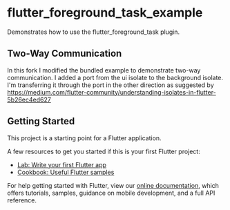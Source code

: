 # flutter_foreground_task_example

Demonstrates how to use the flutter_foreground_task plugin.

## Two-Way Communication

In this fork I modified the bundled example to demonstrate two-way 
communication. I added a port from the ui isolate to the background 
isolate. I'm transferring it through the port in the other direction 
as suggested by https://medium.com/flutter-community/understanding-isolates-in-flutter-5b26ec4ed627

## Getting Started

This project is a starting point for a Flutter application.

A few resources to get you started if this is your first Flutter project:

- [Lab: Write your first Flutter app](https://flutter.dev/docs/get-started/codelab)
- [Cookbook: Useful Flutter samples](https://flutter.dev/docs/cookbook)

For help getting started with Flutter, view our
[online documentation](https://flutter.dev/docs), which offers tutorials,
samples, guidance on mobile development, and a full API reference.
